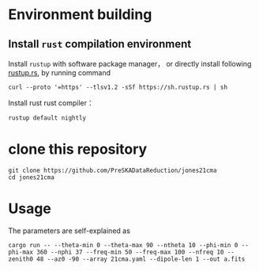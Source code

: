 # Environment building
## Install `rust` compilation environment
Install `rustup` with software package manager， or directly install following [rustup.rs](https://rustup.rs), by running command
```
curl --proto '=https' --tlsv1.2 -sSf https://sh.rustup.rs | sh
```

Install rust rust compiler：
```
rustup default nightly
```

# clone this repository
```
git clone https://github.com/PreSKADataReduction/jones21cma
cd jones21cma
```

# Usage
The parameters are self-explained as
```
cargo run -- --theta-min 0 --theta-max 90 --ntheta 10 --phi-min 0 --phi-max 360 --nphi 37 --freq-min 50 --freq-max 100 --nfreq 10 --zenith0 48 --az0 -90 --array 21cma.yaml --dipole-len 1 --out a.fits
```
